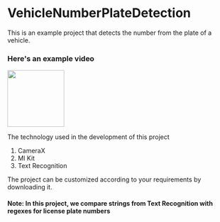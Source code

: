 # VehicleNumberPlateDetection

This is an example project that detects the number from the plate of a vehicle.



### Here's an example video<BR>

  <img src="art/detection.gif" width="128"/>



The technology used in the development of this project 
1) CameraX
2) Ml Kit
3) Text Recognition



The project can be customized according to your requirements by downloading it.

#### Note: In this project, we compare strings from Text Recognition with regexes for license plate numbers 

